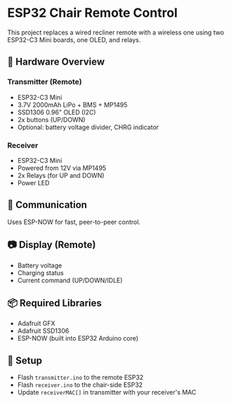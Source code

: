 # ESP32 Chair Remote Control

This project replaces a wired recliner remote with a wireless one using two ESP32-C3 Mini boards, one OLED, and relays.

## 🔧 Hardware Overview

### Transmitter (Remote)
- ESP32-C3 Mini
- 3.7V 2000mAh LiPo + BMS + MP1495
- SSD1306 0.96" OLED (I2C)
- 2x buttons (UP/DOWN)
- Optional: battery voltage divider, CHRG indicator

### Receiver
- ESP32-C3 Mini
- Powered from 12V via MP1495
- 2x Relays (for UP and DOWN)
- Power LED

## 📡 Communication
Uses ESP-NOW for fast, peer-to-peer control.

## 📷 Display (Remote)
- Battery voltage
- Charging status
- Current command (UP/DOWN/IDLE)

## 📦 Required Libraries
- Adafruit GFX
- Adafruit SSD1306
- ESP-NOW (built into ESP32 Arduino core)

## 📘 Setup
- Flash `transmitter.ino` to the remote ESP32
- Flash `receiver.ino` to the chair-side ESP32
- Update `receiverMAC[]` in transmitter with your receiver's MAC
